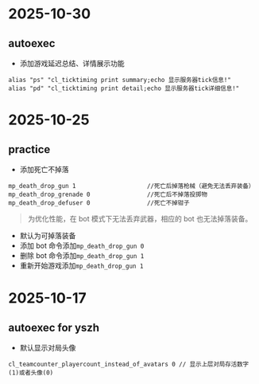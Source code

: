 # 2025-10-30

## autoexec
- 添加游戏延迟总结、详情展示功能

```
alias "ps" "cl_ticktiming print summary;echo 显示服务器tick信息!"
alias "pd" "cl_ticktiming print detail;echo 显示服务器tick详细信息!"
```


# 2025-10-25

## practice

- 添加死亡不掉落

```
mp_death_drop_gun 1                    //死亡后掉落枪械（避免无法丢弃装备）
mp_death_drop_grenade 0                //死亡后不掉落投掷物
mp_death_drop_defuser 0                //死亡不掉钳子
```

> 为优化性能，在 bot 模式下无法丢弃武器，相应的 bot 也无法掉落装备。

- 默认为可掉落装备
- 添加 bot 命令添加`mp_death_drop_gun 0`
- 删除 bot 命令添加`mp_death_drop_gun 1`
- 重新开始游戏添加`mp_death_drop_gun 1`

# 2025-10-17

## autoexec for yszh

- 默认显示对局头像

```
cl_teamcounter_playercount_instead_of_avatars 0 // 显示上层对局存活数字(1)或者头像(0)
```
